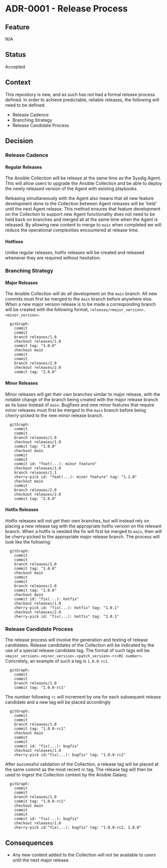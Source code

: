 # ADR-0001 - Release Process

## Feature
N/A

## Status
Accepted

## Context
This repository is new, and as such has not had a formal release process defined.
In order to achieve predictable, reliable releases, the following will need to
be defined:
* Release Cadence
* Branching Strategy
* Release Candidate Process

## Decision
### Release Cadence
#### Regular Releases
The Ansible Collection will be release at the same time as the Sysdig Agent.
This will allow users to upgrade the Ansible Collection and be able to deploy
the newly released version of the Agent with existing playbooks.

Releasing simultaneously with the Agent also means that all new feature
development done to the Collection between Agent releases will be 'held' until
the next Agent release. This method ensures that feature development on the
Collection to support new Agent functionality does not need to be held back on
branches and merged all at the same time when the Agent is released. By
allowing new content to merge to `main` when completed we will reduce the
operational complexities encountered at release time.

#### Hotfixes
Unlike regular releases, hotfix releases will be created and released whenever
they are required without hesitation.

### Branching Strategy
#### Major Releases
The Ansible Collection will do all development on the `main` branch. All new
commits must first be merged to the `main` branch before anywhere else. When
a new major version release is to be made a corresponding branch will be
created with the following format, `releases/<major_version>.<minor_version>`.
```mermaid
  gitGraph:
    commit
    commit
    branch releases/1.0
    checkout releases/1.0
    commit tag: "1.0.0"
    checkout main
    commit
    commit
    branch releases/2.0
    checkout releases/2.0
    commit tag: "2.0.0"
```

#### Minor Releases
Minor releases will get their own branches similar to major release, with the
notable change of the branch being created with the major release branch as
its base instead of `main`. Bugfixes and new minor features that require minor
releases must first be merged to the `main` branch before being cherry-picked 
to the new minor release branch.
```mermaid
  gitGraph:
    commit
    commit
    branch releases/1.0
    checkout releases/1.0
    commit tag: "1.0.0"
    checkout main
    commit
    commit
    commit id: "feat(...): minor feature"
    checkout releases/1.0
    branch releases/1.1
    cherry-pick id: "feat(...): minor feature" tag: "1.1.0"
    checkout main
    commit
    branch releases/2.0
    checkout releases/2.0
    commit tag: "2.0.0"
```

#### Hotfix Releases
Hotfix releases will not get their own branches, but will instead rely on
placing a new release tag with the appropriate hotfix version on the relevant
branch. When a hotfix is needed the fix will first be merged to `main`, then
will be cherry-picked to the appropriate major release branch. The process will
look like the following:
```mermaid
  gitGraph:
    commit
    commit
    branch releases/1.0
    commit tag: "1.0.0"
    checkout main
    commit
    commit
    branch releases/2.0
    commit tag: "2.0.0"
    checkout main
    commit id: "fix(...): hotfix"
    checkout releases/1.0
    cherry-pick id: "fix(...): hotfix" tag: "1.0.1"
    checkout releases/2.0
    cherry-pick id: "fix(...): hotfix" tag: "2.0.1"
```

### Release Candidate Process
The release process will involve the generation and testing of release
candidates. Release candidates of the Collection will be indicated by the use
of a special release candidate tag. The format of such tags will be
`<major_version>.<minor_version>.<patch_version>-rc<RC number>`. Concretely, an example of
such a tag is `1.0.0-rc1`.
```mermaid
  gitGraph:
    commit
    commit
    branch releases/1.0
    commit tag: "1.0.0-rc1"

```
The number following `rc` will
increment by one for each subsequent release candidate and a new tag will be
placed accordingly
```mermaid
  gitGraph:
    commit
    commit
    branch releases/1.0
    commit tag: "1.0.0-rc1"
    checkout main
    commit
    commit
    commit id: "fix(...): bugfix"
    checkout releases/1.0
    cherry-pick id:"fix(...): bugfix" tag: "1.0.0-rc2"
```

After successful validation of the Collection, a release tag will be placed at
the same commit as the most recent rc tag. The release tag will then be used
to ingest the Collection content by the Ansible Galaxy.
```mermaid
  gitGraph:
    commit
    commit
    branch releases/1.0
    commit tag: "1.0.0-rc1"
    checkout main
    commit
    commit
    commit id: "fix(...): bugfix"
    checkout releases/1.0
    cherry-pick id:"fix(...): bugfix" tag: "1.0.0-rc2, 1.0.0"
```

## Consequences
* Any new content added to the Collection will not be available to users until
  the next major release. 
